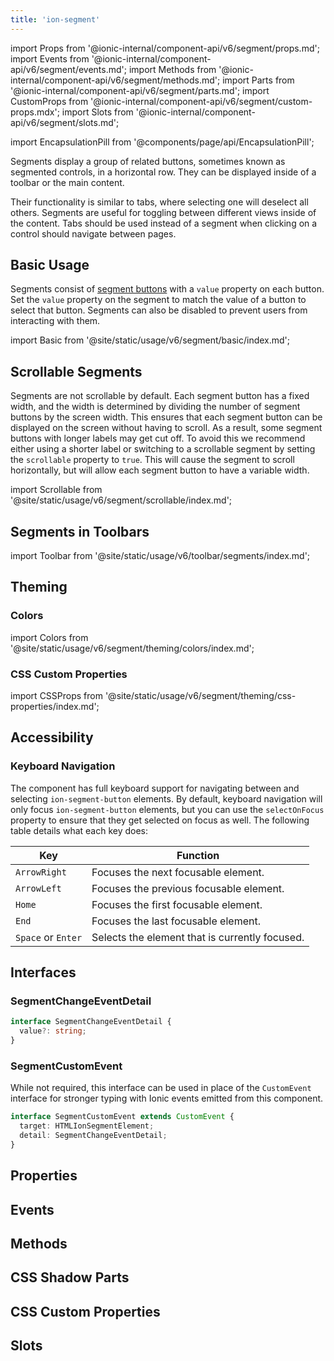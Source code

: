 ```yaml
---
title: 'ion-segment'
---
```


import Props from '@ionic-internal/component-api/v6/segment/props.md';
import Events from '@ionic-internal/component-api/v6/segment/events.md';
import Methods from '@ionic-internal/component-api/v6/segment/methods.md';
import Parts from '@ionic-internal/component-api/v6/segment/parts.md';
import CustomProps from '@ionic-internal/component-api/v6/segment/custom-props.mdx';
import Slots from '@ionic-internal/component-api/v6/segment/slots.md';

<head>
  <title>ion-segment: API Documentation for Segmented Controls</title>
  <meta
    name="description"
    content="ion-segments display a group of related buttons—sometimes known as segmented controls. View our Segment API Documentation to learn more about usage."
  />
</head>

import EncapsulationPill from '@components/page/api/EncapsulationPill';

<EncapsulationPill type="shadow" />

Segments display a group of related buttons, sometimes known as segmented controls, in a horizontal row. They can be displayed inside of a toolbar or the main content.

Their functionality is similar to tabs, where selecting one will deselect all others. Segments are useful for toggling between different views inside of the content. Tabs should be used instead of a segment when clicking on a control should navigate between pages.

## Basic Usage

Segments consist of [segment buttons](./segment-button) with a `value` property on each button. Set the `value` property on the segment to match the value of a button to select that button. Segments can also be disabled to prevent users from interacting with them.

import Basic from '@site/static/usage/v6/segment/basic/index.md';

<Basic />

## Scrollable Segments

Segments are not scrollable by default. Each segment button has a fixed width, and the width is determined by dividing the number of segment buttons by the screen width. This ensures that each segment button can be displayed on the screen without having to scroll. As a result, some segment buttons with longer labels may get cut off. To avoid this we recommend either using a shorter label or switching to a scrollable segment by setting the `scrollable` property to `true`. This will cause the segment to scroll horizontally, but will allow each segment button to have a variable width.

import Scrollable from '@site/static/usage/v6/segment/scrollable/index.md';

<Scrollable />

## Segments in Toolbars

<!-- Reuse the playground from the Toolbar directory -->

import Toolbar from '@site/static/usage/v6/toolbar/segments/index.md';

<Toolbar />

## Theming

### Colors

import Colors from '@site/static/usage/v6/segment/theming/colors/index.md';

<Colors />

### CSS Custom Properties

import CSSProps from '@site/static/usage/v6/segment/theming/css-properties/index.md';

<CSSProps />

## Accessibility

### Keyboard Navigation

The component has full keyboard support for navigating between and selecting `ion-segment-button` elements. By default, keyboard navigation will only focus `ion-segment-button` elements, but you can use the `selectOnFocus` property to ensure that they get selected on focus as well. The following table details what each key does:

| Key                | Function                                       |
| ------------------ | ---------------------------------------------- |
| `ArrowRight`       | Focuses the next focusable element.            |
| `ArrowLeft`        | Focuses the previous focusable element.        |
| `Home`             | Focuses the first focusable element.           |
| `End`              | Focuses the last focusable element.            |
| `Space` or `Enter` | Selects the element that is currently focused. |

## Interfaces

### SegmentChangeEventDetail

```typescript
interface SegmentChangeEventDetail {
  value?: string;
}
```

### SegmentCustomEvent

While not required, this interface can be used in place of the `CustomEvent` interface for stronger typing with Ionic events emitted from this component.

```typescript
interface SegmentCustomEvent extends CustomEvent {
  target: HTMLIonSegmentElement;
  detail: SegmentChangeEventDetail;
}
```

## Properties

<Props />

## Events

<Events />

## Methods

<Methods />

## CSS Shadow Parts

<Parts />

## CSS Custom Properties

<CustomProps />

## Slots

<Slots />
